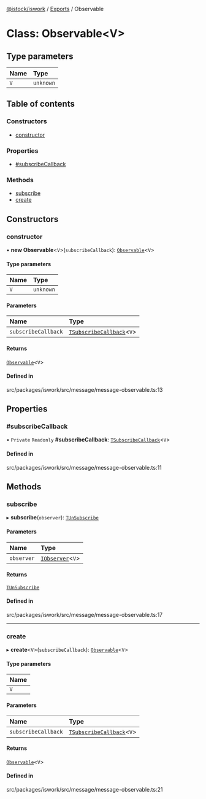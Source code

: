 [@istock/iswork](../README.md) / [Exports](../modules.md) / Observable

# Class: Observable\<V\>

## Type parameters

| Name | Type      |
| :--- | :-------- |
| `V`  | `unknown` |

## Table of contents

### Constructors

- [constructor](Observable.md#constructor)

### Properties

- [#subscribeCallback](Observable.md##subscribecallback)

### Methods

- [subscribe](Observable.md#subscribe)
- [create](Observable.md#create)

## Constructors

### constructor

• **new Observable**\<`V`\>(`subscribeCallback`): [`Observable`](Observable.md)\<`V`\>

#### Type parameters

| Name | Type      |
| :--- | :-------- |
| `V`  | `unknown` |

#### Parameters

| Name                | Type                                                            |
| :------------------ | :-------------------------------------------------------------- |
| `subscribeCallback` | [`TSubscribeCallback`](../modules.md#tsubscribecallback)\<`V`\> |

#### Returns

[`Observable`](Observable.md)\<`V`\>

#### Defined in

src/packages/iswork/src/message/message-observable.ts:13

## Properties

### #subscribeCallback

• `Private` `Readonly` **#subscribeCallback**: [`TSubscribeCallback`](../modules.md#tsubscribecallback)\<`V`\>

#### Defined in

src/packages/iswork/src/message/message-observable.ts:11

## Methods

### subscribe

▸ **subscribe**(`observer`): [`TUnSubscribe`](../modules.md#tunsubscribe)

#### Parameters

| Name       | Type                                             |
| :--------- | :----------------------------------------------- |
| `observer` | [`IObserver`](../interfaces/IObserver.md)\<`V`\> |

#### Returns

[`TUnSubscribe`](../modules.md#tunsubscribe)

#### Defined in

src/packages/iswork/src/message/message-observable.ts:17

---

### create

▸ **create**\<`V`\>(`subscribeCallback`): [`Observable`](Observable.md)\<`V`\>

#### Type parameters

| Name |
| :--- |
| `V`  |

#### Parameters

| Name                | Type                                                            |
| :------------------ | :-------------------------------------------------------------- |
| `subscribeCallback` | [`TSubscribeCallback`](../modules.md#tsubscribecallback)\<`V`\> |

#### Returns

[`Observable`](Observable.md)\<`V`\>

#### Defined in

src/packages/iswork/src/message/message-observable.ts:21
